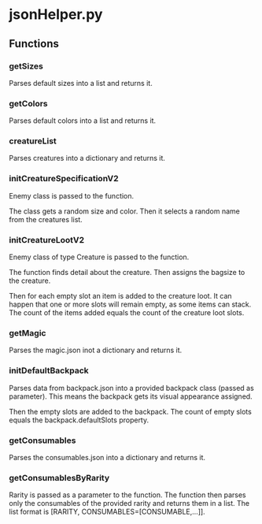 # jsonHelper.py

## Functions

### getSizes

Parses default sizes into a list and returns it.

### getColors

Parses default colors into a list and returns it.

### creatureList

Parses creatures into a dictionary and returns it.

### initCreatureSpecificationV2

Enemy class is passed to the function.

The class gets a random size and color. Then it selects a random name from the creatures list.

### initCreatureLootV2

Enemy class of type Creature is passed to the function.

The function finds detail about the creature. Then assigns the bagsize to the creature.

Then for each empty slot an item is added to the creature loot. It can happen that one or more slots will remain empty, as some items can stack. The count of the items added equals the count of the creature loot slots.

### getMagic

Parses the magic.json inot a dictionary and returns it.

### initDefaultBackpack

Parses data from backpack.json into a provided backpack class (passed as parameter). This means the backpack gets its visual appearance assigned.

Then the empty slots are added to the backpack. The count of empty slots equals the backpack.defaultSlots property.

### getConsumables

Parses the consumables.json into a dictionary and returns it.

### getConsumablesByRarity

Rarity is passed as a parameter to the function. The function then parses only the consumables of the provided rarity and returns them in a list. The list format is \[RARITY, CONSUMABLES=\[CONSUMABLE,...]].